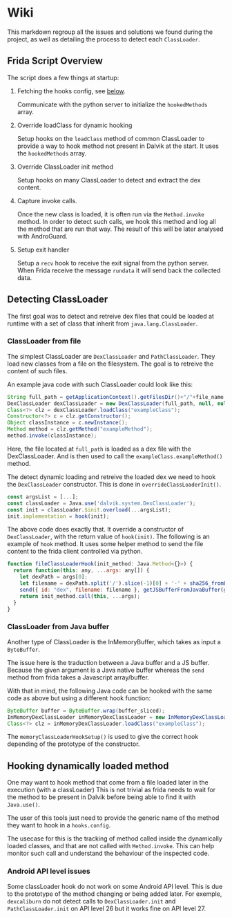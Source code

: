 # Wiki

This markdown regroup all the issues and solutions we found during the project, as well as detailing the process to detect each `ClassLoader`.

## Frida Script Overview

The script does a few things at startup:

1. Fetching the hooks config, see [below](#hooking-dynamically-loaded-method).

    Communicate with the python server to initialize the `hookedMethods` array.

2. Override loadClass for dynamic hooking

    Setup hooks on the `loadClass` method of common ClassLoader to provide a way to hook method
    not present in Dalvik at the start. It uses the `hookedMethods` array.

3. Override ClassLoader init method

    Setup hooks on many ClassLoader to detect and extract the dex content.

4. Capture invoke calls.

    Once the new class is loaded, it is often run via the `Method.invoke` method. In order to detect such calls, we hook this method and log all the method that are run that way.
    The result of this will be later analysed with AndroGuard.

5. Setup exit handler

    Setup a `recv` hook to receive the exit signal from the python server.
    When Frida receive the message `rundata` it will send back the collected data.

## Detecting ClassLoader

The first goal was to detect and retreive dex files that could be loaded at runtime with a set of class that inherit from `java.lang.ClassLoader`.

### ClassLoader from file

The simplest ClassLoader are `DexClassLoader` and `PathClassLoader`. They load new classes from a file on the filesystem.
The goal is to retreive the content of such files.

An example java code with such ClassLoader could look like this:
```java
String full_path = getApplicationContext().getFilesDir()+"/"+file_name;
DexClassLoader dexClassLoader = new DexClassLoader(full_path, null, null, getClass().getClassLoader());
Class<?> clz = dexClassLoader.loadClass("exampleClass");
Constructor<?> c = clz.getConstructor();
Object classInstance = c.newInstance();
Method method = clz.getMethod("exampleMethod");
method.invoke(classInstance);
```

Here, the file located at `full_path` is loaded as a dex file with the DexClassLoader. And is then used to call the `exampleClass.exampleMethod()` method.

The detect dynamic loading and retreive the loaded dex we need to hook the `DexClassLoader` constructor. This is done in `overrideClassLoaderInit()`.

```javascript
const argsList = [...];
const classLoader = Java.use('dalvik.system.DexClassLoader');
const init = classLoader.$init.overload(...argsList);
init.implementation = hook(init);
```

The above code does exactly that. It override a constructor of `DexClassLoader`, with the return value of `hook(init)`.
The following is an example of `hook` method. It uses some helper method to send the file content to the frida client controlled via python.

```javascript
function fileClassLoaderHook(init_method: Java.Method<{}>) {
  return function(this: any, ...args: any[]) {
    let dexPath = args[0];
    let filename = dexPath.split('/').slice(-1)[0] + '-' + sha256_fromFilePath(dexPath);
    send({ id: "dex", filename: filename }, getJSBufferFromJavaBuffer(getJavaBufferFromPath(dexPath)))
    return init_method.call(this, ...args);
  }
}
```

### ClassLoader from Java buffer

Another type of ClassLoader is the InMemoryBuffer, which takes as input a `ByteBuffer`.

The issue here is the traduction between a Java buffer and a JS buffer.
Because the given argument is a Java native buffer whereas the `send` method from frida takes a Javascript array/buffer.

With that in mind, the following Java code can be hooked with the same code as above but using a different hook function:
```java
ByteBuffer buffer = ByteBuffer.wrap(buffer_sliced);
InMemoryDexClassLoader inMemoryDexClassLoader = new InMemoryDexClassLoader(buffer, getClass().getClassLoader());
Class<?> clz = inMemoryDexClassLoader.loadClass("exampleClass");
```

The `memoryClassLoaderHookSetup()` is used to give the correct hook depending of the prototype of the constructor.

## Hooking dynamically loaded method

One may want to hook method that come from a file loaded later in the execution (with a classLoader)
This is not trivial as frida needs to wait for the method to be present in Dalvik before being able to find it with `Java.use()`.

The user of this tools just need to provide the generic name of the method they want to hook in a `hooks.config`.

The usecase for this is the tracking of method called inside the dynamically loaded classes, and that are not called with `Method.invoke`.
This can help monitor such call and understand the behaviour of the inspected code.

### Android API level issues

Some classLoader hook do not work on some Android API level. This is due to the prototype of the method changing or being added later.
For exemple, `dexcaliburn` do not detect calls to `DexClassLoader.init` and `PathClassLoader.init` on API level 26 but it works fine on API level 27.

